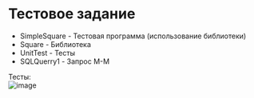 
# Тестовое задание

* SimpleSquare - Тестовая программа (использование библиотеки)
* Square - Библиотека
* UnitTest - Тесты
* SQLQuerry1 - Запрос М-М

Тесты:
<br>
![image](https://user-images.githubusercontent.com/80919963/167300298-efa0cffa-2d78-4a53-914b-0ebedc210266.png)
